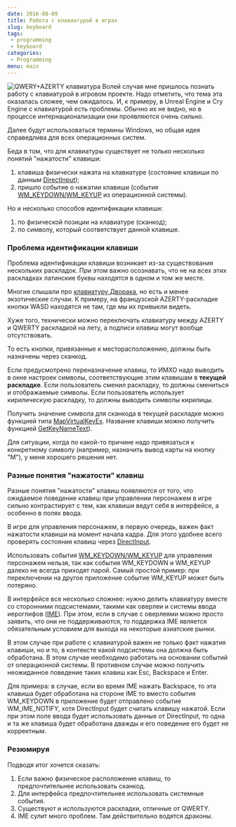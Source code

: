 ```yaml
---
date: 2016-08-09
title: Работа с клавиатурой в играх
slug: keyboard
tags:
 - programming
 - keyboard
categories:
 - Programming
menu: main
---
```


<img alt="QWERY+AZERTY клавиатура" class="left" src="../../../../img/keyboard/azerty.jpg">
Волей случая мне пришлось познать работу с клавиатурой в игровом проекте. Надо отметить, что тема эта оказалась сложее, чем ожидалось. И, к примеру, в Unreal Engine и Cry Engine с клавиатурой есть проблемы. Обычно их не видно, но в процессе интернационализации они проявляются очень сильно.

Далее будут использоваться термины Windows, но общая идея справедлива для всех операционных систем.

Беда в том, что для клавиатуры существует не только несколько понятий "нажатости" клавиши:

 1. клавиша физически нажата на клавиатуре (состояние клавиши по данным [DirectInput](https://msdn.microsoft.com/en-us/library/windows/desktop/ee416845%27v=vs.85%28.aspx));
 1. пришло событие о нажатии клавиши (события [WM_KEYDOWN/WM_KEYUP](https://msdn.microsoft.com/ru-ru/library/windows/desktop/ms646268%27v=vs.85%28.aspx) из операционной системы).

Но и несколько способов идентификации клавиши:

 1. по физической позиции на клавиатуре (сканкод);
 1. по символу, который соответствует данной клавише.

<!--more-->
### Проблема идентификации клавиши

Проблема идентификации клавиши возникает из-за существования нескольких раскладок. При этом важно осознавать, что не на всех этих раскладках латинские буквы находятся в одном и том же месте.

Многие слышали про [клавиатуру Дворака](https://ru.wikipedia.org/wiki/%D0%9A%D0%BB%D0%B0%D0%B2%D0%B8%D0%B0%D1%82%D1%83%D1%80%D0%B0_%D0%94%D0%B2%D0%BE%D1%80%D0%B0%D0%BA%D0%B0), но есть и менее экзотические случаи. К примеру, на французской AZERTY-раскладке кнопки WASD находятся не там, где мы их привыкли видеть.

Хуже того, технически можно переключать клавиатуру между AZERTY и QWERTY раскладкой на лету, а подписи клавиш могут вообще отсутствовать.

То есть кнопки, привязанные к месторасположению, должны быть назначены через сканкод.

Если предусмотрено переназначение клавиш, то ИМХО надо выводить в окне настроек символы, соответствующие этим клавишам в **текущей раскладке**. Если пользователь сменил раскладку, то должны смениться и отображаемые символы. Если пользователь использует кирилическую раскладку, то должны выводить символы кирилицы.

Получить значение символа для сканкода в текущей раскладке можно функцией типа [MapVirtualKeyEx](https://msdn.microsoft.com/ru-ru/library/windows/desktop/ms646307%27v=vs.85%28.aspx). Название клавиши можно получить функцией [GetKeyNameText](https://msdn.microsoft.com/ru-ru/library/windows/desktop/ms646300%27v=vs.85%28.aspx)).

Для ситуации, когда по какой-то причине надо привязаться к конкретному символу (например, назначить вывод карты на кнопку "M"), у меня хорошего решения нет.

### Разные понятия "нажатости" клавиш

Разные понятия "нажатости" клавиш появляются от того, что ожидаемое поведение клавиш при управлении персонажем в игре сильно контрастирует с тем, как клавиши ведут себя в интерфейсе, а особенно в полях ввода.

В игре для управления персонажем, в первую очередь, важен факт нажатости клавиши на момент начала кадра. Для этого удобнее всего проверять состояния клавиш через [DirectInput](https://msdn.microsoft.com/en-us/library/windows/desktop/ee416845%27v=vs.85%28.aspx).

Использовать события [WM_KEYDOWN/WM_KEYUP](https://msdn.microsoft.com/ru-ru/library/windows/desktop/ms646268%27v=vs.85%28.aspx) для управления персонажем нельзя, так как события WM_KEYDOWN и WM_KEYUP далеко не всегда приходят парой. Самый простой пример: при переключении на другое приложение событие WM_KEYUP может быть потеряно.

В интерфейсе все несколько сложнее: нужно делить клавиатуру вместе со сторонними подсистемами, такими как оверлеи и системы ввода иероглифов ([IME](https://ru.wikipedia.org/wiki/IME)). При этом, если в случае с оверлеями можно просто заявить, что они не поддерживаются, то поддержка IME является обязательным условием для выхода на некоторые азиатские рынки.

В этом случае при работе с клавиатурой важен не только факт нажатия клавиши, но и то, в контексте какой подсистемы она должна быть обработана. В этом случае необходимо работать на основании событий от операционной системы. В противном случае можно получить неожиданное поведение таких клавиш как Esc, Backspace и Enter.

Для примера: в случае, если во время IME нажать Backspace, то эта клавиша будет обработана на стороне IME то вместо события WM_KEYDOWN в приложение будет отправлено событие WM_IME_NOTIFY, хотя DirectInput будет считать клавишу нажатой.
Если при этом поле ввода будет использовать данные от DirectInput, то одна и та же клавиша будет обработана дважды и его поведение его будет не корректным.

### Резюмируя

Подводя итог хочется сказать:

 1. Если важно физическое расположение клавиш, то предпочтительнее использовать сканкод.
 1. Для интерфейса предпочтительнее использовать системные события.
 1. Существуют и используются раскладки, отличные от QWERTY.
 1. IME сулит много проблем. Там действительно водятся драконы.
